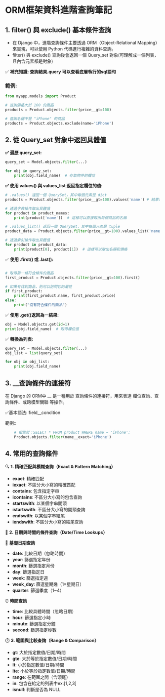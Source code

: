 # ORM框架資料進階查詢筆記

## 1. filter() 與 exclude() 基本條件查詢
- 在 Django 中，進階查詢條件主要透過 ORM（Object-Relational Mapping）來實現，可以使用 Python 代碼進行複雜的資料查詢。
- filter() 與 exclude() 查詢後會返回一個 Query_set 對象(可理解成一個列表，且內含元素都是對象)

✅ **補充知識: 查詢結果.query 可以查看底層執行的sql語句**


### 範例:
```python
from myapp.models import Product

# 查詢價格大於 100 的商品
products = Product.objects.filter(price__gt=100)

# 查詢名稱不是 "iPhone" 的商品
products = Product.objects.exclude(name='iPhone')
```

## 2. 從 Query_set 對象中返回具體值

**✅ 遍歷 query_set:**
```python
query_set = Model.objects.filter(...)

for obj in query_set:
    print(obj.field_name)  # 存取物件的欄位
```


**✅ 使用 values() 與 values_list 返回指定欄位的值:**

```python
# .values() 返回一個 QuerySet，其中每個元素是 dict
products = Product.objects.filter(price__gt=100).values('name') # 結果:[{'name: 'xxx'},{},{}...]

# 透過字典操作取出具體值
for product in product_names:
    print(product['name'])  # 這樣可以直接取出每個商品的名稱

# .values_list() 返回一個 QuerySet，其中每個元素是 tuple
product_data = Product.objects.filter(price__gt=100).values_list('name', 'price')  # 結果: [('Product A', 150), ('Product B', 200), ...]

# 透過索引操作取出具體值
for product in product_data:
    print(product[0], product[1])  # 這樣可以取出名稱和價格

```

✅ **使用 .first() 或 .last():**
```python

# 取得第一條符合條件的商品
first_product = Product.objects.filter(price__gt=100).first()

# 如果有找到商品，則可以訪問它的屬性
if first_product:
    print(first_product.name, first_product.price)
else:
    print("沒有符合條件的商品")
```

✅ **使用 .get()返回為一結果:**
```python
obj = Model.objects.get(id=1)
print(obj.field_name)  # 取得欄位值
```

✅ **轉換為列表:**
```python
query_set = Model.objects.filter(...)
obj_list = list(query_set)

for obj in obj_list:
    print(obj.field_name)
```


## 3. __查詢條件的連接符
在 Django 的 ORM中 __ 是一種用於 查詢條件的連接符，用來表達 欄位查詢、查詢條件、或跨模型關聯 等操作。

✅基本語法: field__condition

範例::
```python
    # 相當於：SELECT * FROM product WHERE name = 'iPhone';
    Product.objects.filter(name__exact='iPhone')
```       


## 4. 常用的查詢條件

🔍 **1. 精確匹配與模糊查詢（Exact & Pattern Matching）**

- **exact**: 精確匹配
- **iexact**: 不區分大小寫的精確匹配
- **contains**: 包含指定字串
- **icontains**: 不區分大小寫的包含查詢
- **startswith**: 以某個字串開頭
- **istartswith**: 不區分大小寫的開頭查詢
- **endswith**: 以某個字串結尾
- **iendswith**: 不區分大小寫的結尾查詢


📅 **2. 日期與時間的條件查詢（Date/Time Lookups）**

📆 **基礎日期查詢**

- **date**: 比較日期（忽略時間）
- **year**: 篩選指定年份
- **month**: 篩選指定月份
- **day**: 篩選指定日
- **week**: 篩選指定週
- **week_day**: 篩選星期幾（1=星期日）
- **quarter**: 篩選季度（1~4）


⏰ **時間查詢**

- **time**: 比較具體時間（忽略日期）
- **hour**: 篩選指定小時
- **minute**: 篩選指定分鐘
- **second**: 篩選指定秒數


⏱️ **3. 範圍與比較查詢（Range & Comparison）**

- **gt**: 大於指定數值/日期/時間
- **gte**: 大於等於指定數值/日期/時間
- **lt**: 小於指定數值/日期/時間
- **lte**: 小於等於指定數值/日期/時間
- **range**: 在範圍之間（含頭尾）
- **in**: 包含在給定的列表中ex:[1,2,3]
- **isnull**: 判斷是否為 NULL
